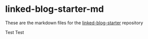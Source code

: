 # linked-blog-starter-md
These are the markdown files for the [linked-blog-starter](https://github.com/matthewwong525/linked-blog-starter) repository

Test Test

